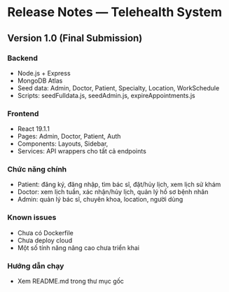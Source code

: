 # Release Notes — Telehealth System

## Version 1.0 (Final Submission)

### Backend
- Node.js + Express
- MongoDB Atlas
- Seed data: Admin, Doctor, Patient, Specialty, Location, WorkSchedule
- Scripts: seedFulldata.js, seedAdmin.js, expireAppointments.js

### Frontend
- React 19.1.1
- Pages: Admin, Doctor, Patient, Auth
- Components: Layouts, Sidebar, 
- Services: API wrappers cho tất cả endpoints

### Chức năng chính
- Patient: đăng ký, đăng nhập, tìm bác sĩ, đặt/hủy lịch, xem lịch sử khám
- Doctor: xem lịch tuần, xác nhận/hủy lịch, quản lý hồ sơ bệnh nhân
- Admin: quản lý bác sĩ, chuyên khoa, location, người dùng

### Known issues
- Chưa có Dockerfile
- Chưa deploy cloud
- Một số tính năng nâng cao chưa triển khai

### Hướng dẫn chạy
- Xem README.md trong thư mục gốc
